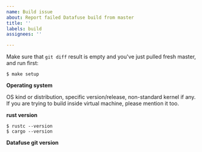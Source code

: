 ```yaml
---
name: Build issue
about: Report failed Datafuse build from master
title: ''
labels: build
assignees: ''

---
```


Make sure that `git diff` result is empty and you've just pulled fresh master, and run first:
```text
$ make setup
```


**Operating system**

OS kind or distribution, specific version/release, non-standard kernel if any. If you are trying to build inside virtual machine, please mention it too.

**rust version**
```text
$ rustc --version
$ cargo --version
```

**Datafuse git version**
